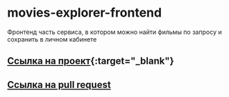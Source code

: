# movies-explorer-frontend
Фронтенд часть сервиса, в котором можно найти фильмы по запросу и сохранить в личном кабинете
  
## [Ссылка на проект](https://fproject.nomoredomains.xyz/){:target="_blank"}

## [Ссылка на pull request](https://github.com/dhoine345/movies-explorer-frontend/pull/2)

